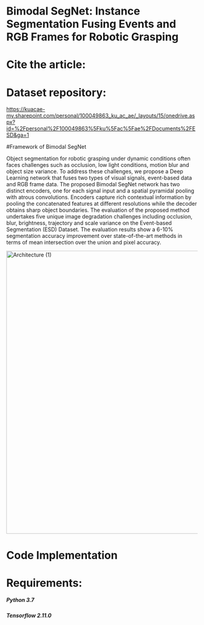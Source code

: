 # Bimodal SegNet: Instance Segmentation Fusing Events and RGB Frames for Robotic Grasping

# Cite the article:


# Dataset repository:
https://kuacae-my.sharepoint.com/personal/100049863_ku_ac_ae/_layouts/15/onedrive.aspx?id=%2Fpersonal%2F100049863%5Fku%5Fac%5Fae%2FDocuments%2FESD&ga=1


#Framework of Bimodal SegNet

Object segmentation for robotic grasping under dynamic conditions often faces challenges such as occlusion, low light conditions, motion blur and object size variance. To address these challenges, we propose a Deep Learning network that fuses two types of visual signals, event-based data and RGB  frame data. The proposed Bimodal SegNet network has two distinct encoders,  one for each signal input and a spatial pyramidal pooling with atrous convolutions. Encoders capture rich contextual information by pooling the concatenated features at different resolutions while the decoder obtains sharp object boundaries. The evaluation of the proposed method undertakes five unique image degradation challenges including occlusion, blur, brightness, trajectory and scale variance on the Event-based Segmentation (ESD) Dataset. The evaluation results show a 6-10\% segmentation accuracy improvement over state-of-the-art methods in terms of mean intersection over the union and pixel accuracy.

  <img width="746" alt="Architecture (1)" src="https://user-images.githubusercontent.com/43345233/226172600-fc122bdd-4d5e-45c9-b716-f18d89dc0598.png">

# Code Implementation

# Requirements:
#####  Python 3.7 
##### Tensorflow 2.11.0







